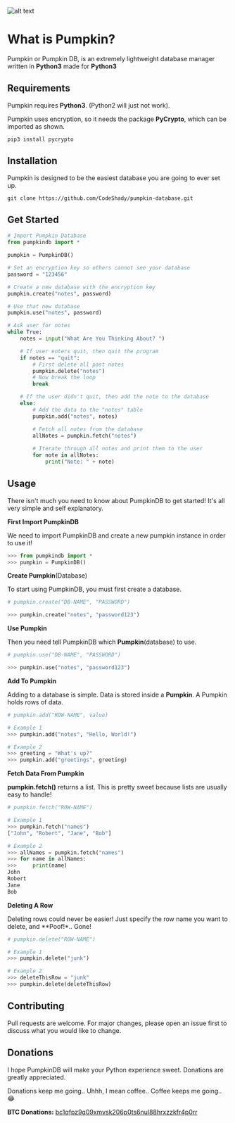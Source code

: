 ![alt text](https://i.imgur.com/lQ3xHv6.png)

# What is Pumpkin?
Pumpkin or Pumpkin DB, is an extremely lightweight database manager written in **Python3** made for **Python3**

## Requirements
Pumpkin requires **Python3**. (Python2 will just not work).

Pumpkin uses encryption, so it needs the package **PyCrypto**, which can be imported as shown.
```shell
pip3 install pycrypto
```

## Installation

Pumpkin is designed to be the easiest database you are going to ever set up.

```shell
git clone https://github.com/CodeShady/pumpkin-database.git
```

## Get Started

```python
# Import Pumpkin Database
from pumpkindb import *

pumpkin = PumpkinDB()

# Set an encryption key so others cannot see your database
password = "123456"

# Create a new database with the encryption key
pumpkin.create("notes", password)

# Use that new database
pumpkin.use("notes", password)

# Ask user for notes
while True:
	notes = input("What Are You Thinking About? ")

	# If user enters quit, then quit the program
	if notes == "quit":
		# First delete all past notes
		pumpkin.delete("notes")
		# Now break the loop
		break

	# If the user didn't quit, then add the note to the database
	else:
		# Add the data to the "notes" table
		pumpkin.add("notes", notes)

		# Fetch all notes from the database
		allNotes = pumpkin.fetch("notes")
		
		# Iterate through all notes and print them to the user
		for note in allNotes:
			print("Note: " + note)

```

## Usage

There isn't much you need to know about PumpkinDB to get started! It's all very simple and self explanatory.

**First Import PumpkinDB**

We need to import PumpkinDB and create a new pumpkin instance in order to use it!
```python
>>> from pumpkindb import *
>>> pumpkin = PumpkinDB()
```

**Create Pumpkin**(Database)

To start using PumpkinDB, you must first create a database.
```python
# pumpkin.create("DB-NAME", "PASSWORD")

>>> pumpkin.create("notes", "password123")
```

**Use Pumpkin**

Then you need tell PumpkinDB which **Pumpkin**(database) to use. 
```python
# pumpkin.use("DB-NAME", "PASSWORD")

>>> pumpkin.use("notes", "password123") 
```

**Add To Pumpkin**

Adding to a database is simple. Data is stored inside a **Pumpkin**. A Pumpkin holds rows of data.
```python
# pumpkin.add("ROW-NAME", value)

# Example 1
>>> pumpkin.add("notes", "Hello, World!")

# Example 2
>>> greeting = "What's up?"
>>> pumpkin.add("greetings", greeting)
```

**Fetch Data From Pumpkin**

**pumpkin.fetch()** returns a list. This is pretty sweet because lists are usually easy to handle!
```python
# pumpkin.fetch("ROW-NAME")

# Example 1
>>> pumpkin.fetch("names")
["John", "Robert", "Jane", "Bob"]

# Example 2
>>> allNames = pumpkin.fetch("names")
>>> for name in allNames:
>>>		print(name)
John
Robert
Jane
Bob
```

**Deleting A Row**


Deleting rows could never be easier! Just specify the row name you want to delete, and **Poof!*.. Gone!
```python
# pumpkin.delete("ROW-NAME")

# Example 1
>>> pumpkin.delete("junk")

# Example 2
>>> deleteThisRow = "junk"
>>> pumpkin.delete(deleteThisRow)
```


## Contributing
Pull requests are welcome. For major changes, please open an issue first to discuss what you would like to change.


## Donations
I hope PumpkinDB will make your Python experience sweet. Donations are greatly appreciated.

Donations keep me going.. Uhhh, I mean coffee.. Coffee keeps me going.. :joy:

**BTC Donations:** [bc1qfpz9q09xmvsk206p0ts6nul88hrxzzkfr4p0rr]()
